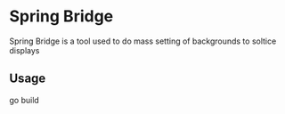 # Spring Bridge
Spring Bridge is a tool used to do mass setting of backgrounds to soltice displays

## Usage

go build